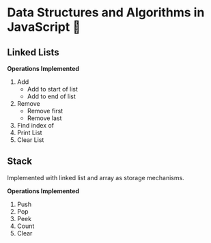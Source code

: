 # Data Structures and Algorithms in JavaScript :rocket:

## Linked Lists

**Operations Implemented**

1. Add
    * Add to start of list
    * Add to end of list
2. Remove 
    * Remove first
    * Remove last 
3. Find index of
4. Print List
5. Clear List

## Stack

Implemented with linked list and array as storage mechanisms.

**Operations Implemented**

1. Push
2. Pop
3. Peek
4. Count
5. Clear
